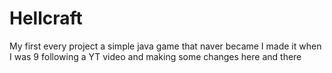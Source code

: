 # Hellcraft
My first every project a simple java game that naver became I made it when I was 9 following a YT video and making some changes here and there
